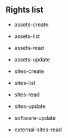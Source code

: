 Rights list
-----------

- assets-create
- assets-list
- assets-read
- assets-update

- sites-create
- sites-list
- sites-read
- sites-update

- software-update

- external-sites-read